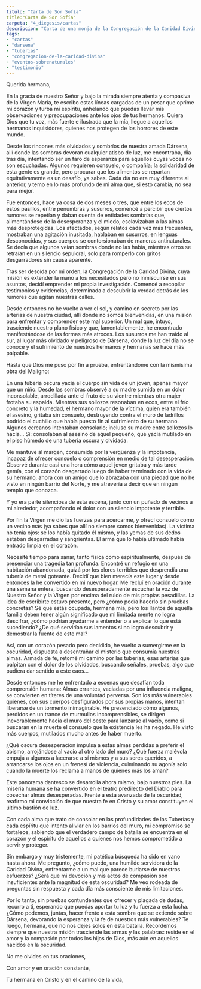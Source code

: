 ```yaml
---
titulo: "Carta de Sor Sofía"
title:"Carta de Sor Sofía"
carpeta: "4_diegesis/cartas"
descripcion: "Carta de una monja de la Congregación de la Caridad Divina que describe eventos sobrenaturales y tragedias en las Tuberías de Dársena, incluyendo casos de posesión y mutilación."
tags:
- "cartas"
- "darsena"
- "tuberias"
- "congregacion-de-la-caridad-divina"
- "eventos-sobrenaturales"
- "testimonio"
---
```


Querida hermana,

En la gracia de nuestro Señor y bajo la mirada siempre atenta y compasiva de la Virgen María, te escribo estas líneas cargadas de un pesar que oprime mi corazón y turba mi espíritu, anhelando que puedas llevar mis observaciones y preocupaciones ante los ojos de tus hermanos. Quiera Dios que tu voz, más fuerte e ilustrada que la mía, llegue a aquellos hermanos inquisidores, quienes nos protegen de los horrores de este mundo.

Desde los rincones más olvidados y sombríos de nuestra amada Dársena, allí donde las sombras devoran cualquier atisbo de luz, me encontraba, día tras día, intentando ser un faro de esperanza para aquellos cuyas voces no son escuchadas. Algunos requieren consuelo, o compañía; la solidaridad de esta gente es grande, pero procurar que los alimentos se repartan equitativamente es un desafío, ya sabes. Cada día no era muy diferente al anterior, y temo en lo más profundo de mi alma que, si esto cambia, no sea para mejor.

Fue entonces, hace ya cosa de dos meses o tres, que entre los ecos de estos pasillos, entre penumbras y susurros, comencé a percibir que ciertos rumores se repetían y daban cuenta de entidades sombrías que, alimentándose de la desesperanza y el miedo, esclavizaban a las almas más desprotegidas. Los afectados, según relatos cada vez más frecuentes, mostraban una agitación inusitada, hablaban en susurros, en lenguas desconocidas, y sus cuerpos se contorsionaban de maneras antinaturales. Se decía que algunos veían sombras donde no las había, mientras otros se retraían en un silencio sepulcral, solo para romperlo con gritos desgarradores sin causa aparente.

Tras ser desoída por mi orden, la Congregación de la Caridad Divina, cuya misión es extender la mano a los necesitados pero no inmiscuirse en sus asuntos, decidí emprender mi propia investigación. Comencé a recopilar testimonios y evidencias, determinada a descubrir la verdad detrás de los rumores que agitan nuestras calles.

Desde entonces no he vuelto a ver el sol, y camino en secreto por las arterias de nuestra ciudad, allí donde no somos bienvenidas, en una misión para enfrentar y comprender este mal superior. Un mal que, intuyo, trasciende nuestro plano físico y que, lamentablemente, he encontrado manifestándose de las formas más atroces. Los susurros me han traído al sur, al lugar más olvidado y peligroso de Dársena, donde la luz del día no se conoce y el sufrimiento de nuestros hermanos y hermanas se hace más palpable.

Hasta que Dios me puso por fin a prueba, enfrentándome con la mismísima obra del Maligno:

En una tubería oscura yacía el cuerpo sin vida de un joven, apenas mayor que un niño. Desde las sombras observé a su madre sumida en un dolor inconsolable, arrodillada ante el fruto de su vientre mientras otra mujer frotaba su espalda. Mientras sus sollozos resonaban en ecos, entre el frío concreto y la humedad, el hermano mayor de la víctima, quien era también el asesino, gritaba sin consuelo, destruyendo contra el muro de ladrillos podrido el cuchillo que había puesto fin al sufrimiento de su hermano. Algunos cercanos intentaban consolarlo; incluso su madre entre sollozos lo hacía… Sí: consolaban al asesino de aquel pequeño, que yacía mutilado en el piso húmedo de una tubería oscura y olvidada.

Me mantuve al margen, consumida por la vergüenza y la impotencia, incapaz de ofrecer consuelo o comprensión en medio de tal desesperación. Observé durante casi una hora cómo aquel joven gritaba y más tarde gemía, con el corazón desgarrado luego de haber terminado con la vida de su hermano, ahora con un amigo que lo abrazaba con una piedad que no he visto en ningún barrio del Norte, y me atrevería a decir que en ningún templo que conozca.

Y yo era parte silenciosa de esta escena, junto con un puñado de vecinos a mi alrededor, acompañando el dolor con un silencio impotente y terrible.

Por fin la Virgen me dio las fuerzas para acercarme, y ofrecí consuelo como un vecino más (ya sabes que allí no siempre somos bienvenidas). La víctima no tenía ojos: se los había quitado él mismo, y las yemas de sus dedos estaban desgarradas y sangrientas. El arma que lo había ultimado había entrado limpia en el corazón.

Necesité tiempo para sanar, tanto física como espiritualmente, después de presenciar una tragedia tan profunda. Encontré un refugio en una habitación abandonada, quizá por los olores terribles que desprendía una tubería de metal goteante. Decidí que bien merecía este lugar y desde entonces la he convertido en mi nuevo hogar. Me recluí en oración durante una semana entera, buscando desesperadamente escuchar la voz de Nuestro Señor y la Virgen por encima del ruido de mis propias pesadillas. La idea de escribirte estuvo presente, pero ¿cómo podía hacerlo sin pruebas concretas? Sé que estás ocupada, hermana mía, pero los llantos de aquella familia deben tener algún significado que mi limitada mente no logra descifrar, ¿cómo podrían ayudarme a entender o a explicar lo que está sucediendo? ¿De qué servirían sus lamentos si no logro descubrir y demostrar la fuente de este mal?

Así, con un corazón pesado pero decidido, he vuelto a sumergirme en la oscuridad, dispuesta a desentrañar el misterio que consumía nuestras almas. Armada de fe, retomé mi camino por las tuberías, esas arterias que palpitan con el dolor de los olvidados, buscando señales, pruebas, algo que pudiera dar sentido a este caos…

Desde entonces me he enfrentado a escenas que desafían toda comprensión humana: Almas errantes, vaciadas por una influencia maligna, se convierten en títeres de una voluntad perversa. Son los más vulnerables quienes, con sus cuerpos desfigurados por sus propias manos, intentan liberarse de un tormento inimaginable. He presenciado cómo algunos, perdidos en un trance de murmullos incomprensibles, se dirigen inexorablemente hacia el muro del oeste para lanzarse al vacío, como si buscaran en la muerte el consuelo que la existencia les ha negado. He visto más cuerpos, mutilados mucho antes de haber muerto.

¿Qué oscura desesperación impulsa a estas almas perdidas a preferir el abismo, arrojándose al vacío al otro lado del muro? ¿Qué fuerza malévola empuja a algunos a lacerarse a sí mismos y a sus seres queridos, a arrancarse los ojos en un frenesí de violencia, culminando su agonía solo cuando la muerte los reclama a manos de quienes más los aman?

Este panorama dantesco se desarrolla ahora mismo, bajo nuestros pies. La miseria humana se ha convertido en el teatro predilecto del Diablo para cosechar almas desesperadas. Frente a esta avanzada de la oscuridad, reafirmo mi convicción de que nuestra fe en Cristo y su amor constituyen el último bastión de luz.

Con cada alma que trato de consolar en las profundidades de las Tuberías y cada espíritu que intento aliviar en los barrios del muro, mi compromiso se fortalece, sabiendo que el verdadero campo de batalla se encuentra en el corazón y el espíritu de aquellos a quienes nos hemos comprometido a servir y proteger.

Sin embargo y muy tristemente, mi patética búsqueda ha sido en vano hasta ahora. Me pregunto, ¿cómo puedo, una humilde servidora de la Caridad Divina, enfrentarme a un mal que parece burlarse de nuestros esfuerzos? ¿Será que mi devoción y mis actos de compasión son insuficientes ante la magnitud de esta oscuridad? Me veo rodeada de preguntas sin respuesta y cada día más consciente de mis limitaciones.

Por lo tanto, sin pruebas contundentes que ofrecer y plagada de dudas, recurro a ti, esperando que puedas aportar tu luz y tu fuerza a esta lucha. ¿Cómo podemos, juntas, hacer frente a esta sombra que se extiende sobre Dársena, devorando la esperanza y la fe de nuestros más vulnerables? Te ruego, hermana, que no nos dejes solos en esta batalla. Recordemos siempre que nuestra misión trasciende las armas y las palabras: reside en el amor y la compasión por todos los hijos de Dios, más aún en aquellos nacidos en la oscuridad. 

No me olvides en tus oraciones,

Con amor y en oración constante,

Tu hermana en Cristo y en el camino de la vida,
